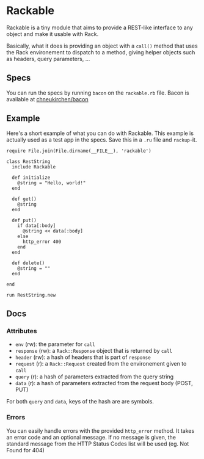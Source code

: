 # Rackable

Rackable is a tiny module that aims to provide a REST-like interface to
any object and make it usable with Rack.

Basically, what it does is providing an object with a `call()` method that
uses the Rack environement to dispatch to a method, giving helper objects such
as headers, query parameters, ...

## Specs

You can run the specs by running `bacon` on the `rackable.rb` file.
Bacon is available at
[chneukirchen/bacon](/chneukirchen/bacon "Bacon's GitHub repository")

## Example

Here's a short example of what you can do with Rackable. This example is
actually used as a test app in the specs.
Save this in a `.ru` file and `rackup`-it.

    require File.join(File.dirname(__FILE__), 'rackable')

    class RestString
      include Rackable

      def initialize
        @string = "Hello, world!"
      end

      def get()
        @string
      end

      def put()
        if data[:body]
          @string << data[:body]
        else
          http_error 400
        end
      end

      def delete()
        @string = ""
      end

    end

    run RestString.new

## Docs

### Attributes

* `env` (rw): the parameter for `call`
* `response` (rw): a `Rack::Response` object that is returned by `call`
* `header` (rw): a hash of headers that is part of `response`
* `request` (r): a `Rack::Request` created from the environement given to `call`
* `query` (r): a hash of parameters extracted from the query string
* `data` (r): a hash of parameters extracted from the request body (POST, PUT)

For both `query` and `data`, keys of the hash are are symbols.

### Errors

You can easily handle errors with the provided `http_error` method. It takes an
error code and an optional message. If no message is given, the standard message
from the HTTP Status Codes list will be used (eg. Not Found for 404)
